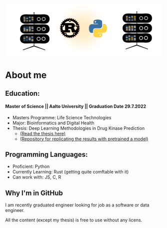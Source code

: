 ![alt text](github-image.png)

# About me

## Education: 
#### Master of Science || Aalto University || Graduation Date 29.7.2022
* Masters Programme: Life Science Technologies
* Major: Bioinformatics and Digital Health
* Thesis: Deep Learning Methodologies in Drug Kinase Prediction
  * [(Read the thesis here)](http://urn.fi/URN:NBN:fi:aalto-202208285087)
  * [(Repository for replicating the results with pretrained a model)](https://github.com/serveri24h/ThesisResultsReplication)

## Programming Languages: 
* Proficient: Python
* Currently Learning: Rust (getting quite comftable with it)
* Can work with: JS, C, R 

## Why I'm in GitHub

I am recently graduated engineer looking for job as a software or data engineer. 

All the content (except my thesis) is free to use without any licens. 


